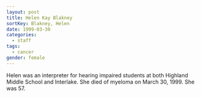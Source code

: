 ```yaml
---
layout: post
title: Helen Kay Blakney
sortKey: Blakney, Helen
date: 1999-03-30
categories:
  - staff
tags:
  - cancer
gender: female
---
```

Helen was an interpreter for hearing impaired students at both Highland Middle School and Interlake. She died of myeloma on March 30, 1999. She was 57.
